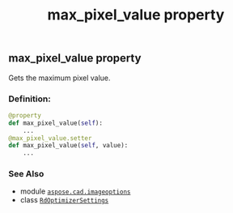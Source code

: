 ﻿---
title: max_pixel_value property
second_title: Aspose.CAD for Python via .NET API References
description: 
type: docs
weight: 70
url: /python-net/aspose.cad.imageoptions/rdoptimizersettings/max_pixel_value/
is_root: false
---

## max_pixel_value property


Gets the maximum pixel value.
### Definition:
```python
@property
def max_pixel_value(self):
    ...
@max_pixel_value.setter
def max_pixel_value(self, value):
    ...
```

### See Also
* module [`aspose.cad.imageoptions`](../../)
* class [`RdOptimizerSettings`](/cad/python-net/aspose.cad.imageoptions/rdoptimizersettings)
